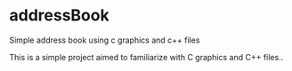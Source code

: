 # addressBook
Simple address book using c graphics and c++ files 

This is a simple project aimed to familiarize with C graphics and C++ files..


